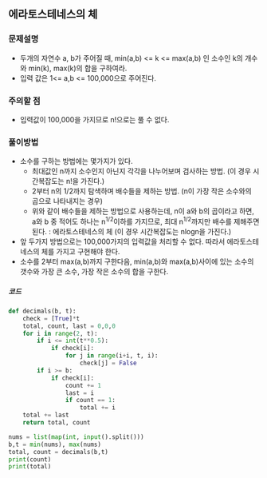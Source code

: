 ## 에라토스테네스의 체

### 문제설명

- 두개의 자연수 a, b가 주어질 때, min(a,b) <= k <= max(a,b) 인 소수인 k의 개수와 min(k), max(k)의 합을 구하여라.
- 입력 값은 1<= a,b <= 100,000으로 주어진다.



### 주의할 점

- 입력값이 100,000을 가지므로 n!으로는 풀 수 없다.



### 풀이방법

- 소수를 구하는 방법에는 몇가지가 있다.
  - 최대값인 n까지 소수인지 아닌지 각각을 나누어보며 검사하는 방법.
    (이 경우 시간복잡도는 n!을 가진다.)
  - 2부터 n의 1/2까지 탐색하며 배수들을 제하는 방법.
    (n이 가장 작은 소수와의 곱으로 나타내지는 경우)
  - 위와 같이 배수들을 제하는 방법으로 사용하는데, n이 a와 b의 곱이라고 하면, a와 b 중 적어도 하나는 n<sup>1/2</sup>이하를 가지므로, 최대  n<sup>1/2</sup>까지만 배수를 제해주면 된다. : 에라토스테네스의 체
    (이 경우 시간복잡도는 nlogn을 가진다.)
- 앞 두가지 방법으로는 100,000가지의 입력값을 처리할 수 없다. 따라서 에라토스테네스의 체를 가지고 구현해야 한다.
- 소수를 2부터 max(a,b)까지 구한다음, min(a,b)와 max(a,b)사이에 있는 소수의 갯수와 가장 큰 소수, 가장 작은 소수의 합을 구한다.



##### 코드

```python
def decimals(b, t):
    check = [True]*t
    total, count, last = 0,0,0
    for i in range(2, t):
        if i <= int(t**0.5):
            if check[i]:
                for j in range(i+i, t, i):
                    check[j] = False
        if i >= b:
            if check[i]:
                count += 1
                last = i
                if count == 1:
                    total += i
    total += last
    return total, count

nums = list(map(int, input().split()))
b,t = min(nums), max(nums)
total, count = decimals(b,t)
print(count)
print(total)
```

